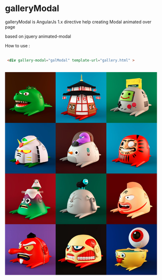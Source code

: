 # galleryModal
galleryModal is AngularJs 1.x directive help creating Modal animated over page  


based on jquery animated-modal


How to use :
```HTML

 <div gallery-modal="galModal" template-url="gallery.html" > 
 
 ```
 ![alt tag](https://raw.githubusercontent.com/emehdy/galleryModal/master/images/1.jpg)
 
 
